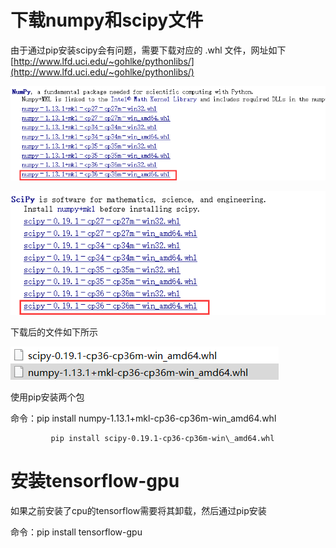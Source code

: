 # 下载numpy和scipy文件

由于通过pip安装scipy会有问题，需要下载对应的 .whl 文件，网址如下[http://www.lfd.uci.edu/~gohlke/pythonlibs/](http://www.lfd.uci.edu/~gohlke/pythonlibs/)

![](/assets/tensorflow/1.png)

![](/assets/tensorflow/2.png)

下载后的文件如下所示

![](/assets/tensorflow/3.png)

使用pip安装两个包

命令：pip install numpy-1.13.1+mkl-cp36-cp36m-win\_amd64.whl

             pip install scipy-0.19.1-cp36-cp36m-win\_amd64.whl

# 安装tensorflow-gpu

如果之前安装了cpu的tensorflow需要将其卸载，然后通过pip安装

命令：pip install tensorflow-gpu



